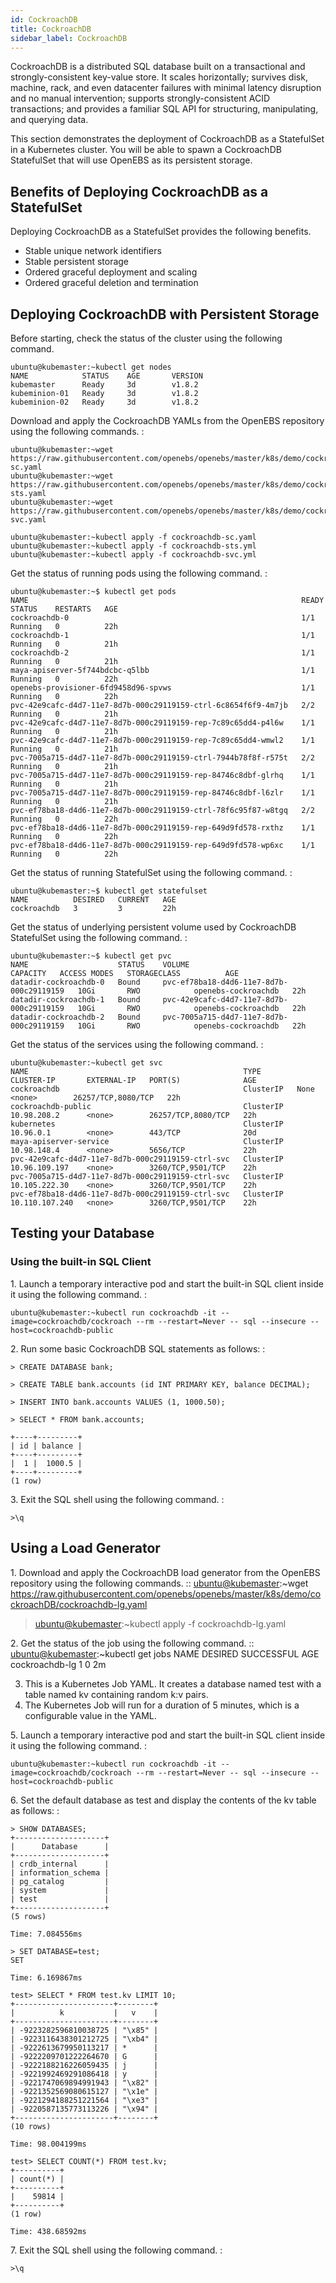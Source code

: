 ```yaml
---
id: CockroachDB
title: CockroachDB
sidebar_label: CockroachDB
---
```


CockroachDB is a distributed SQL database built on a transactional and strongly-consistent key-value store. It scales horizontally; survives disk, machine, rack, and even datacenter failures with minimal latency
disruption and no manual intervention; supports strongly-consistent ACID transactions; and provides a familiar SQL API for structuring, manipulating, and querying data.

This section demonstrates the deployment of CockroachDB as a StatefulSet in a Kubernetes cluster. You will be able to spawn a CockroachDB StatefulSet that will use OpenEBS as its persistent storage.

Benefits of Deploying CockroachDB as a StatefulSet
--------------------------------------------------

Deploying CockroachDB as a StatefulSet provides the following benefits.

-   Stable unique network identifiers
-   Stable persistent storage
-   Ordered graceful deployment and scaling
-   Ordered graceful deletion and termination

Deploying CockroachDB with Persistent Storage
---------------------------------------------

Before starting, check the status of the cluster using the following command. 

    ubuntu@kubemaster:~kubectl get nodes
    NAME            STATUS    AGE       VERSION
    kubemaster      Ready     3d        v1.8.2
    kubeminion-01   Ready     3d        v1.8.2
    kubeminion-02   Ready     3d        v1.8.2

Download and apply the CockroachDB YAMLs from the OpenEBS repository
using the following commands. :

    ubuntu@kubemaster:~wget https://raw.githubusercontent.com/openebs/openebs/master/k8s/demo/cockroachDB/cockroachdb-sc.yaml
    ubuntu@kubemaster:~wget https://raw.githubusercontent.com/openebs/openebs/master/k8s/demo/cockroachDB/cockroachdb-sts.yaml
    ubuntu@kubemaster:~wget https://raw.githubusercontent.com/openebs/openebs/master/k8s/demo/cockroachDB/cockroachdb-svc.yaml
    
    ubuntu@kubemaster:~kubectl apply -f cockroachdb-sc.yaml
    ubuntu@kubemaster:~kubectl apply -f cockroachdb-sts.yml
    ubuntu@kubemaster:~kubectl apply -f cockroachdb-svc.yml

Get the status of running pods using the following command. :

    ubuntu@kubemaster:~$ kubectl get pods
    NAME                                                             READY     STATUS    RESTARTS   AGE
    cockroachdb-0                                                    1/1       Running   0          22h
    cockroachdb-1                                                    1/1       Running   0          21h
    cockroachdb-2                                                    1/1       Running   0          21h
    maya-apiserver-5f744bdcbc-q5lbb                                  1/1       Running   0          22h
    openebs-provisioner-6fd9458d96-spvws                             1/1       Running   0          22h
    pvc-42e9cafc-d4d7-11e7-8d7b-000c29119159-ctrl-6c8654f6f9-4m7jb   2/2       Running   0          21h
    pvc-42e9cafc-d4d7-11e7-8d7b-000c29119159-rep-7c89c65dd4-p4l6w    1/1       Running   0          21h
    pvc-42e9cafc-d4d7-11e7-8d7b-000c29119159-rep-7c89c65dd4-wmwl2    1/1       Running   0          21h
    pvc-7005a715-d4d7-11e7-8d7b-000c29119159-ctrl-7944b78f8f-r575t   2/2       Running   0          21h
    pvc-7005a715-d4d7-11e7-8d7b-000c29119159-rep-84746c8dbf-glrhq    1/1       Running   0          21h
    pvc-7005a715-d4d7-11e7-8d7b-000c29119159-rep-84746c8dbf-l6zlr    1/1       Running   0          21h
    pvc-ef78ba18-d4d6-11e7-8d7b-000c29119159-ctrl-78f6c95f87-w8tgq   2/2       Running   0          22h
    pvc-ef78ba18-d4d6-11e7-8d7b-000c29119159-rep-649d9fd578-rxthz    1/1       Running   0          22h
    pvc-ef78ba18-d4d6-11e7-8d7b-000c29119159-rep-649d9fd578-wp6xc    1/1       Running   0          22h

Get the status of running StatefulSet using the following command. :

    ubuntu@kubemaster:~$ kubectl get statefulset
    NAME          DESIRED   CURRENT   AGE
    cockroachdb   3         3         22h

Get the status of underlying persistent volume used by CockroachDB
StatefulSet using the following command. :

    ubuntu@kubemaster:~$ kubectl get pvc
    NAME                    STATUS    VOLUME                                     CAPACITY   ACCESS MODES   STORAGECLASS          AGE
    datadir-cockroachdb-0   Bound     pvc-ef78ba18-d4d6-11e7-8d7b-000c29119159   10Gi       RWO            openebs-cockroachdb   22h
    datadir-cockroachdb-1   Bound     pvc-42e9cafc-d4d7-11e7-8d7b-000c29119159   10Gi       RWO            openebs-cockroachdb   22h
    datadir-cockroachdb-2   Bound     pvc-7005a715-d4d7-11e7-8d7b-000c29119159   10Gi       RWO            openebs-cockroachdb   22h

Get the status of the services using the following command. :

    ubuntu@kubemaster:~kubectl get svc
    NAME                                                TYPE        CLUSTER-IP       EXTERNAL-IP   PORT(S)              AGE
    cockroachdb                                         ClusterIP   None             <none>        26257/TCP,8080/TCP   22h
    cockroachdb-public                                  ClusterIP   10.98.208.2      <none>        26257/TCP,8080/TCP   22h
    kubernetes                                          ClusterIP   10.96.0.1        <none>        443/TCP              20d
    maya-apiserver-service                              ClusterIP   10.98.148.4      <none>        5656/TCP             22h
    pvc-42e9cafc-d4d7-11e7-8d7b-000c29119159-ctrl-svc   ClusterIP   10.96.109.197    <none>        3260/TCP,9501/TCP    22h
    pvc-7005a715-d4d7-11e7-8d7b-000c29119159-ctrl-svc   ClusterIP   10.105.222.30    <none>        3260/TCP,9501/TCP    22h
    pvc-ef78ba18-d4d6-11e7-8d7b-000c29119159-ctrl-svc   ClusterIP   10.110.107.240   <none>        3260/TCP,9501/TCP    22h

Testing your Database
---------------------

### Using the built-in SQL Client

​1. Launch a temporary interactive pod and start the built-in SQL client
inside it using the following command. :

    ubuntu@kubemaster:~kubectl run cockroachdb -it --image=cockroachdb/cockroach --rm --restart=Never -- sql --insecure --host=cockroachdb-public

​2. Run some basic CockroachDB SQL statements as follows: :

    > CREATE DATABASE bank;

    > CREATE TABLE bank.accounts (id INT PRIMARY KEY, balance DECIMAL);

    > INSERT INTO bank.accounts VALUES (1, 1000.50);

    > SELECT * FROM bank.accounts;

    +----+---------+
    | id | balance |
    +----+---------+
    |  1 |  1000.5 |
    +----+---------+
    (1 row)

​3. Exit the SQL shell using the following command. :

    >\q

Using a Load Generator
----------------------

​1. Download and apply the CockroachDB load generator from the OpenEBS
repository using the following commands. :: <ubuntu@kubemaster>:\~wget
<https://raw.githubusercontent.com/openebs/openebs/master/k8s/demo/cockroachDB/cockroachdb-lg.yaml>

> <ubuntu@kubemaster>:\~kubectl apply -f cockroachdb-lg.yaml

​2. Get the status of the job using the following command. ::
<ubuntu@kubemaster>:\~kubectl get jobs NAME DESIRED SUCCESSFUL AGE
cockroachdb-lg 1 0 2m

3.  This is a Kubernetes Job YAML. It creates a database named test with
    a table named kv containing random k:v pairs.
4.  The Kubernetes Job will run for a duration of 5 minutes, which is a
    configurable value in the YAML.

​5. Launch a temporary interactive pod and start the built-in SQL client
inside it using the following command. :

    ubuntu@kubemaster:~kubectl run cockroachdb -it --image=cockroachdb/cockroach --rm --restart=Never -- sql --insecure --host=cockroachdb-public

​6. Set the default database as test and display the contents of the kv
table as follows: :

    > SHOW DATABASES;
    +--------------------+
    |      Database      |
    +--------------------+
    | crdb_internal      |
    | information_schema |
    | pg_catalog         |
    | system             |
    | test               |
    +--------------------+
    (5 rows)
    
    Time: 7.084556ms
    
    > SET DATABASE=test;
    SET
    
    Time: 6.169867ms
    
    test> SELECT * FROM test.kv LIMIT 10;
    +----------------------+--------+
    |          k           |   v    |
    +----------------------+--------+
    | -9223282596810038725 | "\x85" |
    | -9223116438301212725 | "\xb4" |
    | -9222613679950113217 | *      |
    | -9222209701222264670 | G      |
    | -9222188216226059435 | j      |
    | -9221992469291086418 | y      |
    | -9221747069894991943 | "\x82" |
    | -9221352569080615127 | "\x1e" |
    | -9221294188251221564 | "\xe3" |
    | -9220587135773113226 | "\x94" |
    +----------------------+--------+
    (10 rows)
    
    Time: 98.004199ms
    
    test> SELECT COUNT(*) FROM test.kv;
    +----------+
    | count(*) |
    +----------+
    |    59814 |
    +----------+
    (1 row)
    
    Time: 438.68592ms

​7. Exit the SQL shell using the following command. :

    >\q
<script> (function(h,o,t,j,a,r){ h.hj=h.hj||function(){(h.hj.q=h.hj.q||[]).push(arguments)}; h._hjSettings={hjid:785693,hjsv:6}; a=o.getElementsByTagName('head')[0]; r=o.createElement('script');r.async=1; r.src=t+h._hjSettings.hjid+j+h._hjSettings.hjsv; a.appendChild(r); })(window,document,'[https://static.hotjar.com/c/hotjar-','.js?sv='](https://static.hotjar.com/c/hotjar-','.js?sv=%27)); </script>